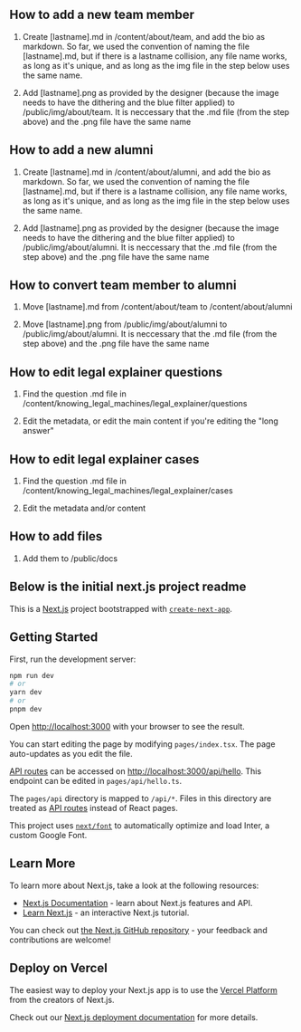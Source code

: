 ## How to add a new team member

1. Create [lastname].md in /content/about/team, and add the bio as markdown. So far, we used the convention of naming the file [lastname].md, but if there is a lastname collision, any file name works, as long as it's unique, and as long as the img file in the step below uses the same name.

2. Add [lastname].png as provided by the designer (because the image needs to have the dithering and the blue filter applied) to /public/img/about/team. It is neccessary that the .md file (from the step above) and the .png file have the same name

## How to add a new alumni

1. Create [lastname].md in /content/about/alumni, and add the bio as markdown. So far, we used the convention of naming the file [lastname].md, but if there is a lastname collision, any file name works, as long as it's unique, and as long as the img file in the step below uses the same name.

2. Add [lastname].png as provided by the designer (because the image needs to have the dithering and the blue filter applied) to /public/img/about/alumni. It is neccessary that the .md file (from the step above) and the .png file have the same name

## How to convert team member to alumni

1. Move [lastname].md from /content/about/team to /content/about/alumni

2. Move [lastname].png from /public/img/about/alumni to /public/img/about/alumni. It is neccessary that the .md file (from the step above) and the .png file have the same name

## How to edit legal explainer questions

1. Find the question .md file in /content/knowing_legal_machines/legal_explainer/questions

2. Edit the metadata, or edit the main content if you're editing the "long answer"

## How to edit legal explainer cases

1. Find the question .md file in /content/knowing_legal_machines/legal_explainer/cases

2. Edit the metadata and/or content

## How to add files

1. Add them to /public/docs

## Below is the initial next.js project readme

This is a [Next.js](https://nextjs.org/) project bootstrapped with [`create-next-app`](https://github.com/vercel/next.js/tree/canary/packages/create-next-app).

## Getting Started

First, run the development server:

```bash
npm run dev
# or
yarn dev
# or
pnpm dev
```

Open [http://localhost:3000](http://localhost:3000) with your browser to see the result.

You can start editing the page by modifying `pages/index.tsx`. The page auto-updates as you edit the file.

[API routes](https://nextjs.org/docs/api-routes/introduction) can be accessed on [http://localhost:3000/api/hello](http://localhost:3000/api/hello). This endpoint can be edited in `pages/api/hello.ts`.

The `pages/api` directory is mapped to `/api/*`. Files in this directory are treated as [API routes](https://nextjs.org/docs/api-routes/introduction) instead of React pages.

This project uses [`next/font`](https://nextjs.org/docs/basic-features/font-optimization) to automatically optimize and load Inter, a custom Google Font.

## Learn More

To learn more about Next.js, take a look at the following resources:

- [Next.js Documentation](https://nextjs.org/docs) - learn about Next.js features and API.
- [Learn Next.js](https://nextjs.org/learn) - an interactive Next.js tutorial.

You can check out [the Next.js GitHub repository](https://github.com/vercel/next.js/) - your feedback and contributions are welcome!

## Deploy on Vercel

The easiest way to deploy your Next.js app is to use the [Vercel Platform](https://vercel.com/new?utm_medium=default-template&filter=next.js&utm_source=create-next-app&utm_campaign=create-next-app-readme) from the creators of Next.js.

Check out our [Next.js deployment documentation](https://nextjs.org/docs/deployment) for more details.
